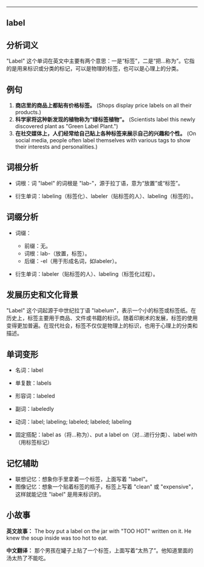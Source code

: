 
---------------
## label
## 分析词义
"Label" 这个单词在英文中主要有两个意思：一是“标签”，二是“把…称为”。它指的是用来标识或分类的标记，可以是物理的标签，也可以是心理上的分类。

## 例句
1. **商店里的商品上都贴有价格标签。** (Shops display price labels on all their products.)
2. **科学家将这种新发现的植物称为“绿标签植物”。** (Scientists label this newly discovered plant as "Green Label Plant.")
3. **在社交媒体上，人们经常给自己贴上各种标签来展示自己的兴趣和个性。** (On social media, people often label themselves with various tags to show their interests and personalities.)

## 词根分析
- 词根：词 "label" 的词根是 "lab-"，源于拉丁语，意为“放置”或“标签”。

- 衍生单词：labeling（标签化）、labeler（贴标签的人）、labeling（标签的）。

## 词缀分析
- 词缀：
  - 前缀：无。
  - 词根：lab-（放置，标签）。
  - 后缀：-el（用于形成名词，如labeler）。

- 衍生单词：labeler（贴标签的人）、labeling（标签化过程）。

## 发展历史和文化背景
"Label" 这个词起源于中世纪拉丁语 "labelum"，表示一个小的标签或标签纸。在历史上，标签主要用于商品、文件或书籍的标识。随着印刷术的发展，标签的使用变得更加普遍。在现代社会，标签不仅仅是物理上的标识，也用于心理上的分类和描述。

## 单词变形
- 名词：label
- 单复数：labels
- 形容词：labeled
- 副词：labeledly
- 动词：label; labeling; labeled; labeled; labeling

- 固定搭配：label as（将…称为）、put a label on（对…进行分类）、label with（用标签标记）

## 记忆辅助
- 联想记忆：想象你手里拿着一个标签，上面写着 "label"。
- 图像记忆：想象一个贴着标签的瓶子，标签上写着 "clean" 或 "expensive"，这样就能记住 "label" 是用来标识的。

## 小故事
**英文故事：**
The boy put a label on the jar with "TOO HOT" written on it. He knew the soup inside was too hot to eat.

**中文翻译：**
那个男孩在罐子上贴了一个标签，上面写着“太热了”。他知道里面的汤太热了不能吃。

